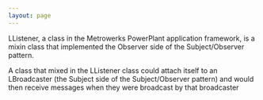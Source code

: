 ```yaml
---
layout: page
---
```


LListener, a class in the Metrowerks PowerPlant application framework, is a mixin class that implemented the Observer side of the Subject/Observer pattern.

A class that mixed in the LListener class could attach itself to an LBroadcaster (the Subject side of the Subject/Observer pattern) and would then receive messages when they were broadcast by that broadcaster
